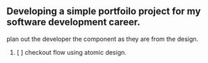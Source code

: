 ## Developing a simple portfoilo project for my software development career.

plan out the developer the component as they are from the design.

1.  [ ] checkout flow using atomic design.
